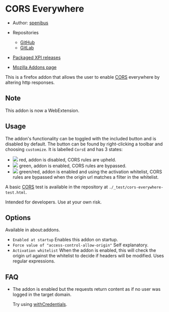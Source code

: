 CORS Everywhere
===============

- Author: [spenibus][1]

- Repositories
  - [GitHub][2]
  - [GitLab][3]

- [Packaged XPI releases][4]

- [Mozilla Addons page][5]


This is a firefox addon that allows the user to enable [CORS][6] everywhere by altering http responses.

Note
----

This addon is now a WebExtension.


Usage
-----

The addon's functionality can be toggled with the included button and is disabled by default.
The button can be found by right-clicking a toolbar and choosing `customize`.
It is labelled `CorsE` and has 3 states:

 - ![](media/button-48-off.png) red, addon is disabled, CORS rules are upheld.
 - ![](media/button-48-on.png) green, addon is enabled, CORS rules are bypassed.
 - ![](media/button-48-on-filter.png) green/red, addon is enabled and using the activation whitelist,
   CORS rules are bypassed when the origin url matches a filter in the whitelist.

A basic [CORS][6] test is available in the repository at `./_test/cors-everywhere-test.html`.

Intended for developers. Use at your own risk.


Options
-------

Available in about:addons.

 - `Enabled at startup`
   Enables this addon on startup.
 - `Force value of "access-control-allow-origin"`
   Self explanatory.
 - `Activation whitelist`
   When the addon is enabled, this will check the origin url against the whitelist
   to decide if headers will be modified. Uses regular expressions.


FAQ
---

 - The addon is enabled but the requests return content as if no user was logged in the target domain.

   Try using [withCredentials][8].




[1]: http://spenibus.net
[2]: https://github.com/spenibus/cors-everywhere-firefox-addon
[3]: https://gitlab.com/spenibus/cors-everywhere-firefox-addon
[4]: http://spenibus.net/files/gitbin/cors-everywhere-firefox-addon/
[5]: https://addons.mozilla.org/en-US/firefox/addon/cors-everywhere/
[6]: https://developer.mozilla.org/en-US/docs/Web/HTTP/Access_control_CORS
[7]: https://developer.mozilla.org/en-US/Add-ons/Overlay_Extensions/XUL_School/Intercepting_Page_Loads
[8]: https://developer.mozilla.org/en-US/docs/Web/API/XMLHttpRequest/withCredentials
